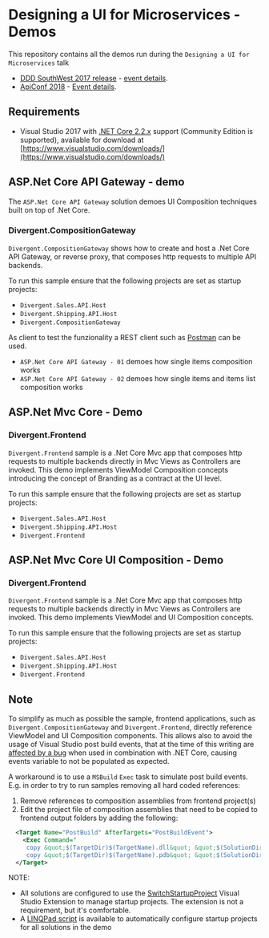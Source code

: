 # Designing a UI for Microservices - Demos

This repository contains all the demos run during the `Designing a UI for Microservices` talk

* [DDD SouthWest 2017 release](https://github.com/mauroservienti/Designing-a-UI-for-Microservices-Demos/releases/tag/DDD-SW-2017) - [event details](http://milestone.topics.it/events/ddd-south-west.html).
* [ApiConf 2018](https://github.com/mauroservienti/designing-a-ui-for-microservices-demos/releases/tag/ApiConf-2018) - [Event details](https://milestone.topics.it/events/api-conf-2018.html).

## Requirements

* Visual Studio 2017 with [.NET Core 2.2.x](https://www.microsoft.com/net/download/dotnet-core/2.2) support (Community Edition is supported), available for download at [https://www.visualstudio.com/downloads/](https://www.visualstudio.com/downloads/)

## ASP.Net Core API Gateway - demo

The `ASP.Net Core API Gateway` solution demoes UI Composition techniques built on top of .Net Core.

### Divergent.CompositionGateway

`Divergent.CompositionGateway` shows how to create and host a .Net Core API Gateway, or reverse proxy, that composes http requests to multiple API backends.

To run this sample ensure that the following projects are set as startup projects:

* `Divergent.Sales.API.Host`
* `Divergent.Shipping.API.Host`
* `Divergent.CompositionGateway`

As client to test the funzionality a REST client such as [Postman](https://chrome.google.com/webstore/detail/postman/fhbjgbiflinjbdggehcddcbncdddomop?hl=en) can be used.

* `ASP.Net Core API Gateway - 01` demoes how single items composition works
* `ASP.Net Core API Gateway - 02` demoes how single items and items list composition works

## ASP.Net Mvc Core - Demo

### Divergent.Frontend

`Divergent.Frontend` sample is a .Net Core Mvc app that composes http requests to multiple backends directly in Mvc Views as Controllers are invoked. This demo implements ViewModel Composition concepts introducing the concept of Branding as a contract at the UI level.

To run this sample ensure that the following projects are set as startup projects:

* `Divergent.Sales.API.Host`
* `Divergent.Shipping.API.Host`
* `Divergent.Frontend`

## ASP.Net Mvc Core UI Composition - Demo

### Divergent.Frontend

`Divergent.Frontend` sample is a .Net Core Mvc app that composes http requests to multiple backends directly in Mvc Views as Controllers are invoked.  This demo implements ViewModel and UI Composition concepts.

To run this sample ensure that the following projects are set as startup projects:

* `Divergent.Sales.API.Host`
* `Divergent.Shipping.API.Host`
* `Divergent.Frontend`

## Note

To simplify as much as possible the sample, frontend applications, such as `Divergent.CompositionGateway` and `Divergent.Frontend`, directly reference ViewModel and UI Composition components. This allows also to avoid the usage of Visual Studio post build events, that at the time of this writing are [affected by a bug](https://github.com/dotnet/sdk/issues/677) when used in combination with .NET Core, causing events variable to not be populated as expected.

A workaround is to use a `MSBuild` `Exec` task to simulate post build events. E.g. in order to try to run samples removing all hard coded references:

1. Remove references to composition assemblies from frontend project(s)
2. Edit the project file of composition assemblies that need to be copied to frontend output folders by adding the following:

```xml
  <Target Name="PostBuild" AfterTargets="PostBuildEvent">
    <Exec Command="
     copy &quot;$(TargetDir)$(TargetName).dll&quot; &quot;$(SolutionDir)Divergent.CompositionGateway\$(OutDir)$(TargetName).dll&quot; /Y /B
     copy &quot;$(TargetDir)$(TargetName).pdb&quot; &quot;$(SolutionDir)Divergent.CompositionGateway\$(OutDir)$(TargetName).pdb&quot; /Y /B" />
  </Target>
```

NOTE:

* All solutions are configured to use the [SwitchStartupProject](https://marketplace.visualstudio.com/items?itemName=vs-publisher-141975.SwitchStartupProject) Visual Studio Extension to manage startup projects. The extension is not a requirement, but it's comfortable.
* A [LINQPad script](SetStartupProjects.linq) is available to automatically configure startup projects for all solutions in the demo
